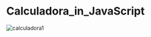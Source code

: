 # Calculadora_in_JavaScript


![calculadora1](https://user-images.githubusercontent.com/88162484/133939936-248ac8a4-7036-4468-ac78-00c61538629c.jpg)
